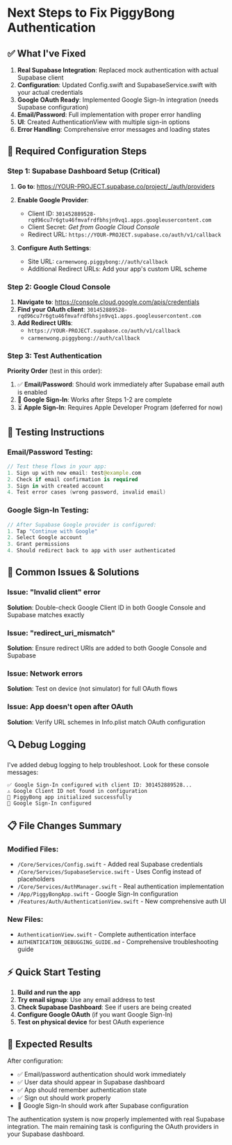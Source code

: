 # Next Steps to Fix PiggyBong Authentication

## ✅ What I've Fixed

1. **Real Supabase Integration**: Replaced mock authentication with actual Supabase client
2. **Configuration**: Updated Config.swift and SupabaseService.swift with your actual credentials
3. **Google OAuth Ready**: Implemented Google Sign-In integration (needs Supabase configuration)
4. **Email/Password**: Full implementation with proper error handling
5. **UI**: Created AuthenticationView with multiple sign-in options
6. **Error Handling**: Comprehensive error messages and loading states

## 🔧 Required Configuration Steps

### Step 1: Supabase Dashboard Setup (Critical)

1. **Go to**: https://YOUR-PROJECT.supabase.co/project/_/auth/providers
2. **Enable Google Provider**:
   - Client ID: `301452889528-rqd96cu7r6gtu46fmvafrdfbhsjn9vq1.apps.googleusercontent.com`
   - Client Secret: *Get from Google Cloud Console*
   - Redirect URL: `https://YOUR-PROJECT.supabase.co/auth/v1/callback`

3. **Configure Auth Settings**:
   - Site URL: `carmenwong.piggybong://auth/callback`
   - Additional Redirect URLs: Add your app's custom URL scheme

### Step 2: Google Cloud Console

1. **Navigate to**: https://console.cloud.google.com/apis/credentials
2. **Find your OAuth client**: `301452889528-rqd96cu7r6gtu46fmvafrdfbhsjn9vq1.apps.googleusercontent.com`
3. **Add Redirect URIs**:
   - `https://YOUR-PROJECT.supabase.co/auth/v1/callback`
   - `carmenwong.piggybong://auth/callback`

### Step 3: Test Authentication

**Priority Order** (test in this order):
1. ✅ **Email/Password**: Should work immediately after Supabase email auth is enabled
2. 🔄 **Google Sign-In**: Works after Steps 1-2 are complete
3. ⏳ **Apple Sign-In**: Requires Apple Developer Program (deferred for now)

## 📱 Testing Instructions

### Email/Password Testing:
```swift
// Test these flows in your app:
1. Sign up with new email: test@example.com
2. Check if email confirmation is required
3. Sign in with created account
4. Test error cases (wrong password, invalid email)
```

### Google Sign-In Testing:
```swift
// After Supabase Google provider is configured:
1. Tap "Continue with Google"
2. Select Google account
3. Grant permissions
4. Should redirect back to app with user authenticated
```

## 🚨 Common Issues & Solutions

### Issue: "Invalid client" error
**Solution**: Double-check Google Client ID in both Google Console and Supabase matches exactly

### Issue: "redirect_uri_mismatch"
**Solution**: Ensure redirect URIs are added to both Google Console and Supabase

### Issue: Network errors
**Solution**: Test on device (not simulator) for full OAuth flows

### Issue: App doesn't open after OAuth
**Solution**: Verify URL schemes in Info.plist match OAuth configuration

## 🔍 Debug Logging

I've added debug logging to help troubleshoot. Look for these console messages:

```
✅ Google Sign-In configured with client ID: 301452889528...
⚠️ Google Client ID not found in configuration
🐷 PiggyBong app initialized successfully
🔐 Google Sign-In configured
```

## 📋 File Changes Summary

### Modified Files:
- `/Core/Services/Config.swift` - Added real Supabase credentials
- `/Core/Services/SupabaseService.swift` - Uses Config instead of placeholders
- `/Core/Services/AuthManager.swift` - Real authentication implementation
- `/App/PiggyBongApp.swift` - Google Sign-In configuration
- `/Features/Auth/AuthenticationView.swift` - New comprehensive auth UI

### New Files:
- `AuthenticationView.swift` - Complete authentication interface
- `AUTHENTICATION_DEBUGGING_GUIDE.md` - Comprehensive troubleshooting guide

## ⚡ Quick Start Testing

1. **Build and run the app**
2. **Try email signup**: Use any email address to test
3. **Check Supabase Dashboard**: See if users are being created
4. **Configure Google OAuth** (if you want Google Sign-In)
5. **Test on physical device** for best OAuth experience

## 🎯 Expected Results

After configuration:
- ✅ Email/password authentication should work immediately
- ✅ User data should appear in Supabase dashboard
- ✅ App should remember authentication state
- ✅ Sign out should work properly
- 🔄 Google Sign-In should work after Supabase configuration

The authentication system is now properly implemented with real Supabase integration. The main remaining task is configuring the OAuth providers in your Supabase dashboard.